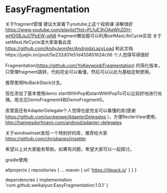 # EasyFragmentation
关于fragment管理 建议大家看下youtube上这个视频课 讲解很好 https://www.youtube.com/playlist?list=PLfuE3hOAeWhZDH-wHD0BJsJl7PpEW-wN8
fragment懒加载可以利用setMaxLifeCycle实现
关于setMaxLifeCycle请大家查看此库 https://github.com/AndyJennifer/AndroidxLazyLoad
和此文档https://juejin.im/post/5e232d01e51d455801624c06 个人觉得写得很好

Fragmentation(https://github.com/YoKeyword/Fragmentation) 的简化版本， 只管理fragment跳转，代码完全可以看懂，然后可以以此为基础定制使用。

推荐使用NoBackStack分支。

现在添加了基本使用demo startWithPop和startWithPopTo可以比较好地进行处理。用法见DemoFragment4和DemoFragment5。

库里面还有AdapterDelegate个人觉得也是完全可以看懂的库(感谢 https://github.com/sockeqwe/AdapterDelegates )，方便ReclerView使用，http://hannesdorfmann.com/android/adapter-delegates

关于windowInset发现一个特别好的库，推荐给大家 https://github.com/chrisbanes/insetter

希望以上对大家能有帮助。如果有问题，希望大家可以一起探讨。

gradle使用:

allprojects {
	repositories {
		...
		maven { url 'https://jitpack.io' }
	}
}

dependencies {
	implementation 'com.github.weikaiyun:EasyFragmentation:1.0.1'
}
